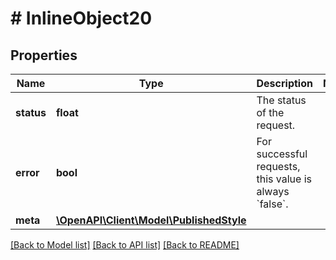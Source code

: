 # # InlineObject20

## Properties

Name | Type | Description | Notes
------------ | ------------- | ------------- | -------------
**status** | **float** | The status of the request. |
**error** | **bool** | For successful requests, this value is always &#x60;false&#x60;. |
**meta** | [**\OpenAPI\Client\Model\PublishedStyle**](PublishedStyle.md) |  |

[[Back to Model list]](../../README.md#models) [[Back to API list]](../../README.md#endpoints) [[Back to README]](../../README.md)
